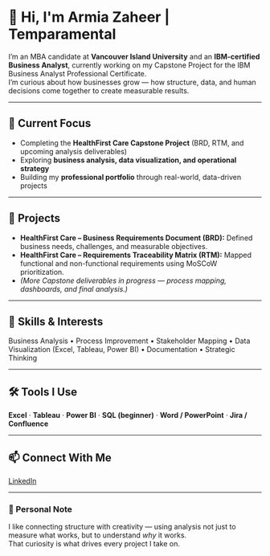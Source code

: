 # 👋 Hi, I'm Armia Zaheer | Temparamental  

I’m an MBA candidate at **Vancouver Island University** and an **IBM-certified Business Analyst**, currently working on my Capstone Project for the IBM Business Analyst Professional Certificate.  
I’m curious about how businesses grow — how structure, data, and human decisions come together to create measurable results.  

---

## 🎯 Current Focus  
- Completing the **HealthFirst Care Capstone Project** (BRD, RTM, and upcoming analysis deliverables)  
- Exploring **business analysis, data visualization, and operational strategy**  
- Building my **professional portfolio** through real-world, data-driven projects  

---

## 🧩 Projects  
- **HealthFirst Care – Business Requirements Document (BRD):** Defined business needs, challenges, and measurable objectives.  
- **HealthFirst Care – Requirements Traceability Matrix (RTM):** Mapped functional and non-functional requirements using MoSCoW prioritization.  
- *(More Capstone deliverables in progress — process mapping, dashboards, and final analysis.)*  

---

## 🧠 Skills & Interests  
Business Analysis • Process Improvement • Stakeholder Mapping • Data Visualization (Excel, Tableau, Power BI) • Documentation • Strategic Thinking  

---

## 🛠️ Tools I Use  
**Excel** · **Tableau** · **Power BI** · **SQL (beginner)** · **Word / PowerPoint** · **Jira / Confluence**  

---

## 📫 Connect With Me  
[LinkedIn](https://linkedin.com/in/armiazaheer)  

---

### 💭 Personal Note  
I like connecting structure with creativity — using analysis not just to measure what works, but to understand *why* it works.  
That curiosity is what drives every project I take on.  
